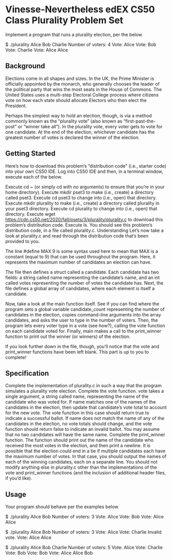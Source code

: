 # Vinesse-Nevertheless edEX CS50 Class Plurality Problem Set

Implement a program that runs a plurality election, per the below.

$ ./plurality Alice Bob Charlie
Number of voters: 4
Vote: Alice
Vote: Bob
Vote: Charlie
Vote: Alice
Alice

## Background
Elections come in all shapes and sizes. In the UK, the Prime Minister is officially appointed by the monarch, who generally chooses the leader of the political party that wins the most seats in the House of Commons. The United States uses a multi-step Electoral College process where citizens vote on how each state should allocate Electors who then elect the President.

Perhaps the simplest way to hold an election, though, is via a method commonly known as the “plurality vote” (also known as “first-past-the-post” or “winner take all”). In the plurality vote, every voter gets to vote for one candidate. At the end of the election, whichever candidate has the greatest number of votes is declared the winner of the election.

## Getting Started
Here’s how to download this problem’s “distribution code” (i.e., starter code) into your own CS50 IDE. Log into CS50 IDE and then, in a terminal window, execute each of the below.

Execute cd ~ (or simply cd with no arguments) to ensure that you’re in your home directory).
Execute mkdir pset3 to make (i.e., create) a directory called pset3.
Execute cd pset3 to change into (i.e., open) that directory.
Execute mkdir plurality to make (i.e., create) a directory called plurality in your pset3 directory.
Execute cd plurality to change into (i.e., open) that directory.
Execute wget https://cdn.cs50.net/2020/fall/psets/3/plurality/plurality.c to download this problem’s distribution code.
Execute ls. You should see this problem’s distribution code, in a file called plurality.c.
Understanding
Let’s now take a look at plurality.c and read through the distribution code that’s been provided to you.

The line #define MAX 9 is some syntax used here to mean that MAX is a constant (equal to 9) that can be used throughout the program. Here, it represents the maximum number of candidates an election can have.

The file then defines a struct called a candidate. Each candidate has two fields: a string called name representing the candidate’s name, and an int called votes representing the number of votes the candidate has. Next, the file defines a global array of candidates, where each element is itself a candidate.

Now, take a look at the main function itself. See if you can find where the program sets a global variable candidate_count representing the number of candidates in the election, copies command-line arguments into the array candidates, and asks the user to type in the number of voters. Then, the program lets every voter type in a vote (see how?), calling the vote function on each candidate voted for. Finally, main makes a call to the print_winner function to print out the winner (or winners) of the election.

If you look further down in the file, though, you’ll notice that the vote and print_winner functions have been left blank. This part is up to you to complete!

## Specification
Complete the implementation of plurality.c in such a way that the program simulates a plurality vote election.
Complete the vote function.
vote takes a single argument, a string called name, representing the name of the candidate who was voted for.
If name matches one of the names of the candidates in the election, then update that candidate’s vote total to account for the new vote. The vote function in this case should return true to indicate a successful ballot.
If name does not match the name of any of the candidates in the election, no vote totals should change, and the vote function should return false to indicate an invalid ballot.
You may assume that no two candidates will have the same name.
Complete the print_winner function.
The function should print out the name of the candidate who received the most votes in the election, and then print a newline.
It is possible that the election could end in a tie if multiple candidates each have the maximum number of votes. In that case, you should output the names of each of the winning candidates, each on a separate line.
You should not modify anything else in plurality.c other than the implementations of the vote and print_winner functions (and the inclusion of additional header files, if you’d like).

## Usage
Your program should behave per the examples below.

$ ./plurality Alice Bob
Number of voters: 3
Vote: Alice
Vote: Bob
Vote: Alice
Alice

$ ./plurality Alice Bob
Number of voters: 3
Vote: Alice
Vote: Charlie
Invalid vote.
Vote: Alice
Alice

$ ./plurality Alice Bob Charlie
Number of voters: 5
Vote: Alice
Vote: Charlie
Vote: Bob
Vote: Bob
Vote: Alice
Alice
Bob
